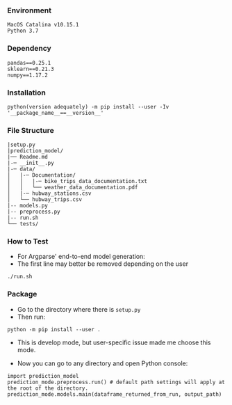 ### Environment
```
MacOS Catalina v10.15.1
Python 3.7
```

### Dependency
```
pandas==0.25.1
sklearn==0.21.3
numpy==1.17.2
```

### Installation
```
python(version adequately) -m pip install --user -Iv '__package_name__==__version__'
```

### File Structure
```
|setup.py
|prediction_model/
|── Readme.md
|-─ __init__.py
|-─ data/
│   |-─ Documentation/
│   │   |-─ bike_trips_data_documentation.txt
│   │   └── weather_data_documentation.pdf
│   |-─ hubway_stations.csv
│   └── hubway_trips.csv
|-- models.py
|-- preprocess.py
|-- run.sh
└── tests/
```

### How to Test

* For Argparse' end-to-end model generation:
* The first line may better be removed depending on the user

```
./run.sh
```

### Package

* Go to the directory where there is `setup.py`
* Then run:
```
python -m pip install --user .
```
* This is develop mode, but user-specific issue made me choose this mode.

* Now you can go to any directory and open Python console:
```
import prediction_model
prediction_mode.preprocess.run() # default path settings will apply at the root of the directory.
prediction_mode.models.main(dataframe_returned_from_run, output_path)
```
